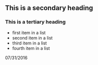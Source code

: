 ## This is a secondary heading
### This is a tertiary heading

* first item in a list
* second item in a list
* third item in a list
* fourth item in a list

07/31/2016 
